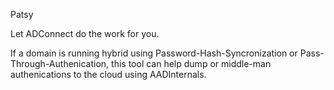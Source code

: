 P a t s y

Let ADConnect do the work for you. 

If a domain is running hybrid using Password-Hash-Syncronization or Pass-Through-Authenication, this tool can help dump or middle-man authenications to the cloud using AADInternals.  

